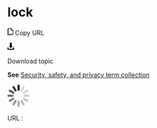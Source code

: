 # lock

![Copy URL](media/lock/Copy.png)
Copy URL

![Download](media/lock/Download.png)

Download topic

**See** [Security, safety, and privacy term collection](https://worldready.cloudapp.net/Styleguide/Read?id=2700&topicid=26894)

![In progress](media/lock/activity-large.gif)

URL :
